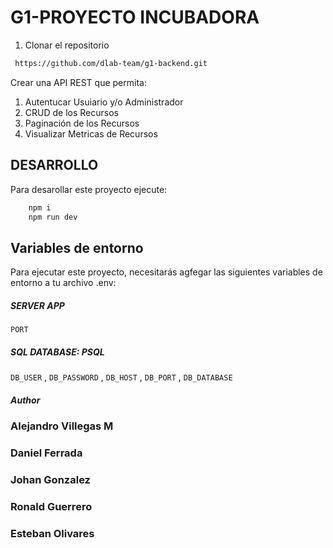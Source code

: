 # G1-PROYECTO INCUBADORA 

1. Clonar el repositorio
```bash
 https://github.com/dlab-team/g1-backend.git
```

Crear una API REST que permita:
1. Autentucar Usuiario y/o Administrador
2. CRUD de los Recursos 
3. Paginación de los Recursos
4. Visualizar Metricas de Recursos


## DESARROLLO

Para desarollar este proyecto ejecute:

```bash
    npm i
    npm run dev
```

## Variables de entorno

Para ejecutar este proyecto, necesitarás agfegar las siguientes variables de entorno a tu archivo .env:

##### SERVER APP
`PORT`

##### SQL DATABASE: PSQL
`DB_USER` , `DB_PASSWORD` , `DB_HOST` , `DB_PORT` , `DB_DATABASE`

##### Author

### Alejandro Villegas M
### Daniel Ferrada
### Johan Gonzalez
### Ronald Guerrero
### Esteban Olivares